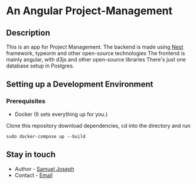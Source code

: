 # An Angular Project-Management 

## Description
This is an app for  Project Management. 
The backend is made using [Nest](https://github.com/nestjs/nest) framework, typeorm and other open-source technologies
The frontend is mainly angular, with d3js and other open-source libraries
There's just one database setup in Postgres.


## Setting up a Development Environment

### Prerequisites
 * Docker (It sets everything up for you.)

Clone this repository download dependencies, cd into the directory and run
```
sudo docker-compose up --build
```

## Stay in touch

- Author - [Samuel Joseph](https://linkedin.com/samuelj123)
- Contact - [Email](mailto:samuelj123@gmail.com)

